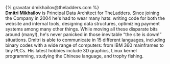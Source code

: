<div class="profile-container">
  <div class="profile-thumb">
    {% gravatar dmikhailov@theladders.com %}
  </div>
  <div class="profile-content">
    <strong>Dmitri Mikhailov</strong> is Principal Data Architect for TheLadders. Since joining the Company in 2004 he's had to wear many hats: writing code for both the website and internal tools, designing data structures, optimizing payment systems among many other things. While moving all these disparate bits around (many!), he's never panicked in those inevitable “the site is down!” situations. Dmitri is able to communicate in 15 different languages, including binary codes with a wide range of computers: from IBM 360 mainframes to tiny PLCs. His latest hobbies include 3D graphics, Linux kernel programming, studying the Chinese language, and trophy fishing.
  </div>
</div>

